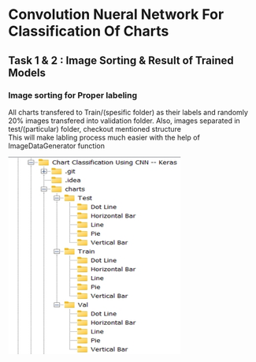 # Convolution Nueral Network For Classification Of Charts   
## Task 1 & 2 : Image Sorting & Result of Trained Models    
### Image sorting for Proper labeling    
        
All charts transfered to Train/(spesific folder) as their labels and randomly 20% images transfered into validation folder. Also, images separated in test/(particular) folder, checkout mentioned structure        
This will make labling process much easier with the help of ImageDataGenerator function    
     
<img align="left" height="400" width="350" src="https://github.com/devsonni/Chart-Classification-Using-CNN----Keras/blob/main/charts/Folder%20Structure.jpg">     

